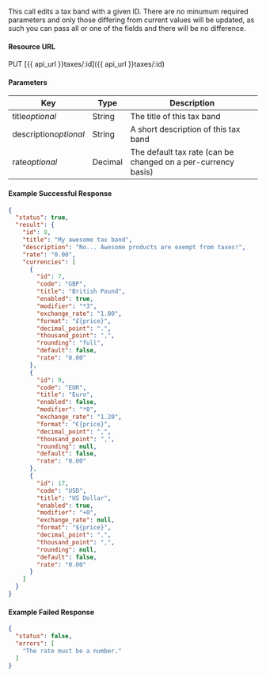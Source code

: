 This call edits a tax band with a given ID. There are no minumum required parameters and only those differing from current values will be updated, as such you can pass all or one of the fields and there will be no difference.


#### Resource URL
PUT [{{ api_url }}taxes/:id]({{ api_url }}taxes/:id)


#### Parameters
Key | Type | Description
--- | ---- | -----------
title*optional* | String | The title of this tax band
description*optional* | String | A short description of this tax band
rate*optional* | Decimal | The default tax rate (can be changed on a per-currency basis)

<!--code-->
#### Example Successful Response
``` json
{
  "status": true,
  "result": {
    "id": 8,
    "title": "My awesome tax band",
    "description": "No... Awesome products are exempt from taxes!",
    "rate": "0.00",
    "currencies": [
      {
        "id": 7,
        "code": "GBP",
        "title": "British Pound",
        "enabled": true,
        "modifier": "*3",
        "exchange_rate": "1.00",
        "format": "£{price}",
        "decimal_point": ".",
        "thousand_point": ",",
        "rounding": "full",
        "default": false,
        "rate": "0.00"
      },
      {
        "id": 9,
        "code": "EUR",
        "title": "Euro",
        "enabled": false,
        "modifier": "*0",
        "exchange_rate": "1.20",
        "format": "€{price}",
        "decimal_point": ",",
        "thousand_point": ",",
        "rounding": null,
        "default": false,
        "rate": "0.00"
      },
      {
        "id": 17,
        "code": "USD",
        "title": "US Dollar",
        "enabled": true,
        "modifier": "+0",
        "exchange_rate": null,
        "format": "${price}",
        "decimal_point": ".",
        "thousand_point": ",",
        "rounding": null,
        "default": false,
        "rate": "0.00"
      }
    ]
  }
}
```


#### Example Failed Response
``` json
{
  "status": false,
  "errors": [
    "The rate must be a number."
  ]
}
```
<!--/code-->